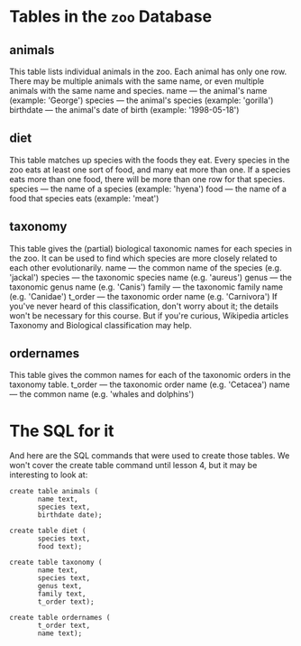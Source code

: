 # Tables in the `zoo` Database

## animals
This table lists individual animals in the zoo. Each animal has only one row. There may be multiple animals with the same name, or even multiple animals with the same name and species.
name — the animal's name (example: 'George')
species — the animal's species (example: 'gorilla')
birthdate — the animal's date of birth (example: '1998-05-18')

## diet
This table matches up species with the foods they eat. Every species in the zoo eats at least one sort of food, and many eat more than one. If a species eats more than one food, there will be more than one row for that species.
species — the name of a species (example: 'hyena')
food — the name of a food that species eats (example: 'meat')

## taxonomy
This table gives the (partial) biological taxonomic names for each species in the zoo. It can be used to find which species are more closely related to each other evolutionarily.
name — the common name of the species (e.g. 'jackal')
species — the taxonomic species name (e.g. 'aureus')
genus — the taxonomic genus name (e.g. 'Canis')
family — the taxonomic family name (e.g. 'Canidae')
t_order — the taxonomic order name (e.g. 'Carnivora')
If you've never heard of this classification, don't worry about it; the details won't be necessary for this course. But if you're curious, Wikipedia articles Taxonomy and Biological classification may help.

## ordernames
This table gives the common names for each of the taxonomic orders in the taxonomy table.
t_order — the taxonomic order name (e.g. 'Cetacea')
name — the common name (e.g. 'whales and dolphins')


# The SQL for it
And here are the SQL commands that were used to create those tables. We won't cover the create table command until lesson 4, but it may be interesting to look at:

```
create table animals (  
       name text,
       species text,
       birthdate date);

create table diet (
       species text,
       food text);  

create table taxonomy (
       name text,
       species text,
       genus text,
       family text,
       t_order text); 

create table ordernames (
       t_order text,
       name text);
```